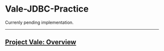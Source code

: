 # Vale-JDBC-Practice

Currenly pending implementation.

---

## [Project Vale: Overview](https://github.com/MorickClive/Project-Vale/blob/main/README.md)

